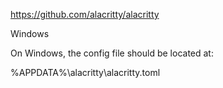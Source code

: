 https://github.com/alacritty/alacritty

Windows

On Windows, the config file should be located at:

%APPDATA%\alacritty\alacritty.toml